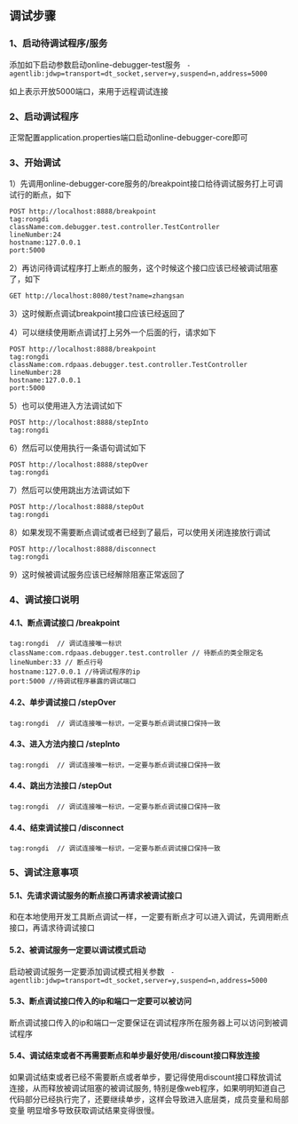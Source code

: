 ## 调试步骤
### 1、启动待调试程序/服务
添加如下启动参数启动online-debugger-test服务
``` -agentlib:jdwp=transport=dt_socket,server=y,suspend=n,address=5000```

如上表示开放5000端口，来用于远程调试连接
### 2、启动调试程序
正常配置application.properties端口启动online-debugger-core即可
### 3、开始调试
1）先调用online-debugger-core服务的/breakpoint接口给待调试服务打上可调试行的断点，如下

```
POST http://localhost:8888/breakpoint
tag:rongdi
className:com.debugger.test.controller.TestController
lineNumber:24
hostname:127.0.0.1
port:5000
```

2）再访问待调试程序打上断点的服务，这个时候这个接口应该已经被调试阻塞了，如下

```GET http://localhost:8080/test?name=zhangsan```

3）这时候断点调试breakpoint接口应该已经返回了

4）可以继续使用断点调试打上另外一个后面的行，请求如下

```
POST http://localhost:8888/breakpoint
tag:rongdi
className:com.rdpaas.debugger.test.controller.TestController
lineNumber:28
hostname:127.0.0.1
port:5000
```

5）也可以使用进入方法调试如下

```
POST http://localhost:8888/stepInto
tag:rongdi
```

6）然后可以使用执行一条语句调试如下

```
POST http://localhost:8888/stepOver
tag:rongdi
```

7）然后可以使用跳出方法调试如下

```
POST http://localhost:8888/stepOut
tag:rongdi
```

8）如果发现不需要断点调试或者已经到了最后，可以使用关闭连接放行调试

```
POST http://localhost:8888/disconnect
tag:rongdi
```

9）这时候被调试服务应该已经解除阻塞正常返回了

### 4、调试接口说明

#### 4.1、断点调试接口 /breakpoint
```$xslt
tag:rongdi  // 调试连接唯一标识
className:com.rdpaas.debugger.test.controller // 待断点的类全限定名
lineNumber:33 // 断点行号
hostname:127.0.0.1 //待调试程序的ip
port:5000 //待调试程序暴露的调试端口
```
#### 4.2、单步调试接口 /stepOver
```$xslt
tag:rongdi  // 调试连接唯一标识，一定要与断点调试接口保持一致
```
#### 4.3、进入方法内接口 /stepInto
```$xslt
tag:rongdi  // 调试连接唯一标识，一定要与断点调试接口保持一致
```
#### 4.4、跳出方法接口 /stepOut
```$xslt
tag:rongdi  // 调试连接唯一标识，一定要与断点调试接口保持一致
```
#### 4.4、结束调试接口 /disconnect
```$xslt
tag:rongdi  // 调试连接唯一标识，一定要与断点调试接口保持一致
```

### 5、调试注意事项
#### 5.1、先请求调试服务的断点接口再请求被调试接口
和在本地使用开发工具断点调试一样，一定要有断点才可以进入调试，先调用断点接口，再请求待调试接口
#### 5.2、被调试服务一定要以调试模式启动
启动被调试服务一定要添加调试模式相关参数
``` -agentlib:jdwp=transport=dt_socket,server=y,suspend=n,address=5000```
#### 5.3、断点调试接口传入的ip和端口一定要可以被访问
断点调试接口传入的ip和端口一定要保证在调试程序所在服务器上可以访问到被调试程序
#### 5.4、调试结束或者不再需要断点和单步最好使用/discount接口释放连接
如果调试结束或者已经不需要断点或者单步，要记得使用discount接口释放调试连接，从而释放被调试阻塞的被调试服务,
特别是像web程序，如果明明知道自己代码部分已经执行完了，还要继续单步，这样会导致进入底层类，成员变量和局部变量
明显增多导致获取调试结果变得很慢。

